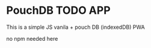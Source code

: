 PouchDB TODO APP
============================

This is a simple JS vanila + pouch DB (indexedDB) PWA

no npm needed here
